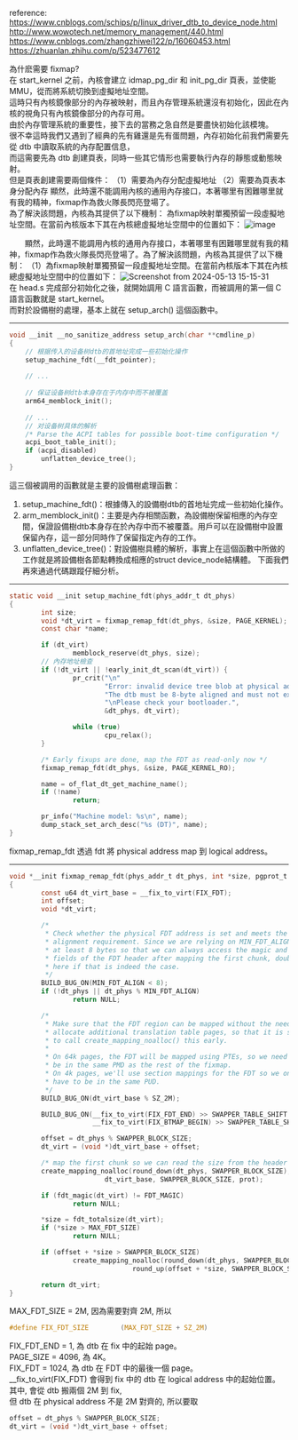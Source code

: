 reference:  
https://www.cnblogs.com/schips/p/linux_driver_dtb_to_device_node.html  
http://www.wowotech.net/memory_management/440.html  
https://www.cnblogs.com/zhangzhiwei122/p/16060453.html  
https://zhuanlan.zhihu.com/p/523477612
  
為什麽需要 fixmap?  
在 start_kernel 之前，內核會建立 idmap_pg_dir 和 init_pg_dir 頁表，並使能 MMU，從而將系統切換到虛擬地址空間。  
這時只有內核鏡像部分的內存被映射，而且內存管理系統還沒有初始化，因此在內核的視角只有內核鏡像部分的內存可用。  
由於內存管理系統的重要性，接下去的當務之急自然是要盡快初始化該模塊。  
很不幸這時我們又遇到了經典的先有雞還是先有蛋問題，內存初始化前我們需要先從 dtb 中讀取系統的內存配置信息，  
而這需要先為 dtb 創建頁表，同時一些其它情形也需要執行內存的靜態或動態映射。  
但是頁表創建需要兩個條件：
（1）需要為內存分配虛擬地址
（2）需要為頁表本身分配內存
顯然，此時還不能調用內核的通用內存接口，本著哪里有困難哪里就有我的精神，fixmap作為救火隊長閃亮登場了。  
為了解決該問題，內核為其提供了以下機制：
為fixmap映射單獨預留一段虛擬地址空間。在當前內核版本下其在內核總虛擬地址空間中的位置如下：
![image](https://github.com/OuO333333/jserv-linux-kernel-internals-study/assets/37506309/dcc7eb4b-d025-49ea-9ed8-059c583768ca)



　　顯然，此時還不能調用內核的通用內存接口，本著哪里有困難哪里就有我的精神，fixmap作為救火隊長閃亮登場了。為了解決該問題，內核為其提供了以下機制：
（1）為fixmap映射單獨預留一段虛擬地址空間。在當前內核版本下其在內核總虛擬地址空間中的位置如下：
![Screenshot from 2024-05-13 15-15-31](https://github.com/OuO333333/jserv-linux-kernel-internals-study/assets/37506309/935030ae-a2e0-4b96-b6af-655c7b42dc72)  
在 head.s 完成部分初始化之後，就開始調用 C 語言函數，而被調用的第一個 C 語言函數就是 start_kernel。  
而對於設備樹的處理，基本上就在 setup_arch() 這個函數中。  

------------------------------------------------------------------------------------------------
```c
void __init __no_sanitize_address setup_arch(char **cmdline_p)
{    
    // 根据传入的设备树dtb的首地址完成一些初始化操作
    setup_machine_fdt(__fdt_pointer);
    
    // ...
    
    // 保证设备树dtb本身存在于内存中而不被覆盖
    arm64_memblock_init();
    
    // ...
    // 对设备树具体的解析
    /* Parse the ACPI tables for possible boot-time configuration */
    acpi_boot_table_init();
    if (acpi_disabled)
        unflatten_device_tree();
}
```
這三個被調用的函數就是主要的設備樹處理函數：  
1. setup_machine_fdt()：根據傳入的設備樹dtb的首地址完成一些初始化操作。
2. arm_memblock_init()：主要是內存相關函數，為設備樹保留相應的內存空間，保證設備樹dtb本身存在於內存中而不被覆蓋。用戶可以在設備樹中設置保留內存，這一部分同時作了保留指定內存的工作。
3. unflatten_device_tree()：對設備樹具體的解析，事實上在這個函數中所做的工作就是將設備樹各節點轉換成相應的struct device_node結構體。
下面我們再來通過代碼跟蹤仔細分析。  
------------------------------------------------------------------------------------------------
  
```c
static void __init setup_machine_fdt(phys_addr_t dt_phys)
{
        int size;
        void *dt_virt = fixmap_remap_fdt(dt_phys, &size, PAGE_KERNEL);
        const char *name;

        if (dt_virt)
                memblock_reserve(dt_phys, size);
        // 內存地址檢查
        if (!dt_virt || !early_init_dt_scan(dt_virt)) {
                pr_crit("\n"
                        "Error: invalid device tree blob at physical address %pa (virtual address 0x%p)\n"
                        "The dtb must be 8-byte aligned and must not exceed 2 MB in size\n"
                        "\nPlease check your bootloader.",
                        &dt_phys, dt_virt);

                while (true)
                        cpu_relax();
        }

        /* Early fixups are done, map the FDT as read-only now */
        fixmap_remap_fdt(dt_phys, &size, PAGE_KERNEL_RO);

        name = of_flat_dt_get_machine_name();
        if (!name)
                return;

        pr_info("Machine model: %s\n", name);
        dump_stack_set_arch_desc("%s (DT)", name);
}
```
fixmap_remap_fdt 透過 fdt 將 physical address map 到 logical address。  

------------------------------------------------------------------------------------------------
```c
void *__init fixmap_remap_fdt(phys_addr_t dt_phys, int *size, pgprot_t prot)
{
        const u64 dt_virt_base = __fix_to_virt(FIX_FDT);
        int offset;
        void *dt_virt;

        /*
         * Check whether the physical FDT address is set and meets the minimum
         * alignment requirement. Since we are relying on MIN_FDT_ALIGN to be
         * at least 8 bytes so that we can always access the magic and size
         * fields of the FDT header after mapping the first chunk, double check
         * here if that is indeed the case.
         */
        BUILD_BUG_ON(MIN_FDT_ALIGN < 8);
        if (!dt_phys || dt_phys % MIN_FDT_ALIGN)
                return NULL;

        /*
         * Make sure that the FDT region can be mapped without the need to
         * allocate additional translation table pages, so that it is safe
         * to call create_mapping_noalloc() this early.
         *
         * On 64k pages, the FDT will be mapped using PTEs, so we need to
         * be in the same PMD as the rest of the fixmap.
         * On 4k pages, we'll use section mappings for the FDT so we only
         * have to be in the same PUD.
         */
        BUILD_BUG_ON(dt_virt_base % SZ_2M);

        BUILD_BUG_ON(__fix_to_virt(FIX_FDT_END) >> SWAPPER_TABLE_SHIFT !=
                     __fix_to_virt(FIX_BTMAP_BEGIN) >> SWAPPER_TABLE_SHIFT);

        offset = dt_phys % SWAPPER_BLOCK_SIZE;
        dt_virt = (void *)dt_virt_base + offset;

        /* map the first chunk so we can read the size from the header */
        create_mapping_noalloc(round_down(dt_phys, SWAPPER_BLOCK_SIZE),
                        dt_virt_base, SWAPPER_BLOCK_SIZE, prot);

        if (fdt_magic(dt_virt) != FDT_MAGIC)
                return NULL;

        *size = fdt_totalsize(dt_virt);
        if (*size > MAX_FDT_SIZE)
                return NULL;

        if (offset + *size > SWAPPER_BLOCK_SIZE)
                create_mapping_noalloc(round_down(dt_phys, SWAPPER_BLOCK_SIZE), dt_virt_base,
                               round_up(offset + *size, SWAPPER_BLOCK_SIZE), prot);

        return dt_virt;
}
```
MAX_FDT_SIZE = 2M, 因為需要對齊 2M, 所以
```c
#define FIX_FDT_SIZE		(MAX_FDT_SIZE + SZ_2M)
```
FIX_FDT_END = 1, 為 dtb 在 fix 中的起始 page。  
PAGE_SIZE = 4096, 為 4K。  
FIX_FDT = 1024, 為 dtb 在 FDT 中的最後一個 page。  
__fix_to_virt(FIX_FDT) 會得到 fix 中的 dtb 在 logical address 中的起始位置。
其中, 會從 dtb 搬兩個 2M 到 fix,  
但 dtb 在 physical address 不是 2M 對齊的, 所以要取
```c
offset = dt_phys % SWAPPER_BLOCK_SIZE;
dt_virt = (void *)dt_virt_base + offset;
```
